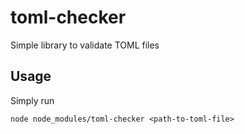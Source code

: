 # toml-checker
Simple library to validate TOML files

## Usage
Simply run
```
node node_modules/toml-checker <path-to-toml-file>
```